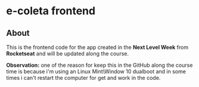 # e-coleta frontend

## About

This is the frontend code for the app created in the **Next Level Week** from **Rocketseat** and will be updated along the course.

**Observation:** one of the reason for keep this in the GitHub along the course time is because i'm using an Linux Mint\Window 10 dualboot and in some times i can't restart the computer for get and work in the code.
